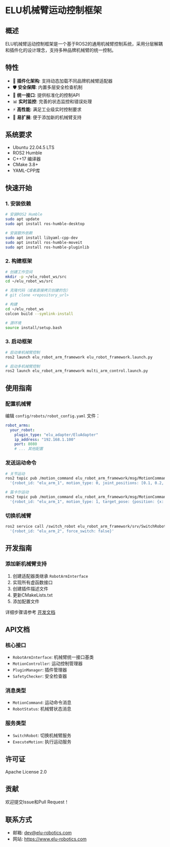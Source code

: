 # ELU机械臂运动控制框架

## 概述

ELU机械臂运动控制框架是一个基于ROS2的通用机械臂控制系统，采用分层解耦和插件化的设计理念，支持多种品牌机械臂的统一控制。

## 特性

- 🔌 **插件化架构**: 支持动态加载不同品牌机械臂适配器
- 🛡️ **安全保障**: 内置多层安全检查机制
- 🎯 **统一接口**: 提供标准化的控制API
- 📊 **实时监控**: 完善的状态监控和错误处理
- ⚡ **高性能**: 满足工业级实时控制要求
- 🔧 **易扩展**: 便于添加新的机械臂支持

## 系统要求

- Ubuntu 22.04.5 LTS
- ROS2 Humble
- C++17 编译器
- CMake 3.8+
- YAML-CPP库

## 快速开始

### 1. 安装依赖

```bash
# 安装ROS2 Humble
sudo apt update
sudo apt install ros-humble-desktop

# 安装额外依赖
sudo apt install libyaml-cpp-dev
sudo apt install ros-humble-moveit
sudo apt install ros-humble-pluginlib
```

### 2. 构建框架

```bash
# 创建工作空间
mkdir -p ~/elu_robot_ws/src
cd ~/elu_robot_ws/src

# 克隆代码（或者直接拷贝创建的包）
# git clone <repository_url>

# 构建
cd ~/elu_robot_ws
colcon build --symlink-install

# 源环境
source install/setup.bash
```

### 3. 启动框架

```bash
# 启动单机械臂控制
ros2 launch elu_robot_arm_framework elu_robot_framework.launch.py

# 启动多机械臂控制
ros2 launch elu_robot_arm_framework multi_arm_control.launch.py
```

## 使用指南

### 配置机械臂

编辑 `config/robots/robot_config.yaml` 文件：

```yaml
robot_arms:
  your_robot:
    plugin_type: "elu_adapter/EluAdapter"
    ip_address: "192.168.1.100"
    port: 8080
    # ... 其他配置
```

### 发送运动命令

```bash
# 关节运动
ros2 topic pub /motion_command elu_robot_arm_framework/msg/MotionCommand \
  '{robot_id: "elu_arm_1", motion_type: 0, joint_positions: [0.1, 0.2, 0.3, 0.4, 0.5, 0.6], speed_ratio: 0.5}'

# 笛卡尔运动
ros2 topic pub /motion_command elu_robot_arm_framework/msg/MotionCommand \
  '{robot_id: "elu_arm_1", motion_type: 1, target_pose: {position: {x: 0.5, y: 0.2, z: 0.3}}, speed_ratio: 0.5}'
```

### 切换机械臂

```bash
ros2 service call /switch_robot elu_robot_arm_framework/srv/SwitchRobot \
  '{robot_id: "elu_arm_2", force_switch: false}'
```

## 开发指南

### 添加新机械臂支持

1. 创建适配器类继承 `RobotArmInterface`
2. 实现所有虚函数接口
3. 创建插件描述文件
4. 更新CMakeLists.txt
5. 添加配置文件

详细步骤请参考 [开发文档](docs/development_guide.md)

## API文档

### 核心接口

- `RobotArmInterface`: 机械臂统一接口基类
- `MotionController`: 运动控制管理器
- `PluginManager`: 插件管理器
- `SafetyChecker`: 安全检查器

### 消息类型

- `MotionCommand`: 运动命令消息
- `RobotStatus`: 机械臂状态消息

### 服务类型

- `SwitchRobot`: 切换机械臂服务
- `ExecuteMotion`: 执行运动服务

## 许可证

Apache License 2.0

## 贡献

欢迎提交Issue和Pull Request！

## 联系方式

- 邮箱: dev@elu-robotics.com
- 网站: https://www.elu-robotics.com
